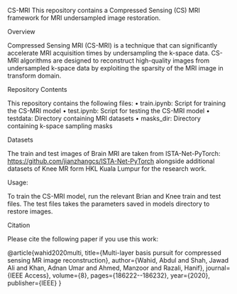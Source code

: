 CS-MRI
This repository contains a Compressed Sensing (CS) MRI framework for MRI undersampled image restoration.

Overview

Compressed Sensing MRI (CS-MRI) is a technique that can significantly accelerate MRI acquisition times by undersampling the k-space data. CS-MRI algorithms are designed to reconstruct high-quality images from undersampled k-space data by exploiting the sparsity of the MRI image in transform domain.

Repository Contents

This repository contains the following files:
•	train.ipynb: Script for training the CS-MRI model
•	test.ipynb: Script for testing the CS-MRI model
•	testdata: Directory containing MRI datasets
•	masks_dir: Directory containing k-space sampling masks

Datasets

The train and test images of Brain MRI are taken from ISTA-Net-PyTorch: https://github.com/jianzhangcs/ISTA-Net-PyTorch alongside additional datasets of Knee MR form HKL Kuala Lumpur for the research work.



Usage:

To train the CS-MRI model, run the relevant Brian and Knee train and test files. The test files takes the parameters saved in models directory to restore images.



Citation

Please cite the following paper if you use this work:

@article{wahid2020multi,
  title={Multi-layer basis pursuit for compressed sensing MR image reconstruction},
  author={Wahid, Abdul and Shah, Jawad Ali and Khan, Adnan Umar and Ahmed, Manzoor and Razali, Hanif},
  journal={IEEE Access},
  volume={8},
  pages={186222--186232},
  year={2020},
  publisher={IEEE}
}


